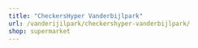 ```yaml
---
title: "CheckersHyper Vanderbijlpark"
url: /vanderijilpark/checkershyper-vanderbijlpark/
shop: supermarket
---
```

